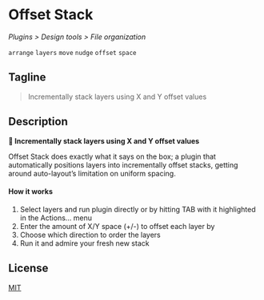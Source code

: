 # Offset Stack
*Plugins > Design tools > File organization*

`arrange` `layers` `move` `nudge` `offset` `space`

## Tagline
> Incrementally stack layers using X and Y offset values

## Description
**🥞 Incrementally stack layers using X and Y offset values**

Offset Stack does exactly what it says on the box; a plugin that automatically positions layers into incrementally offset stacks, getting around auto-layout’s limitation on uniform spacing.

#### How it works
1. Select layers and run plugin directly or by hitting TAB with it highlighted in the Actions… menu
2. Enter the amount of X/Y space (+/-) to offset each layer by
3. Choose which direction to order the layers
4. Run it and admire your fresh new stack

## License

[MIT](/LICENSE.md)
